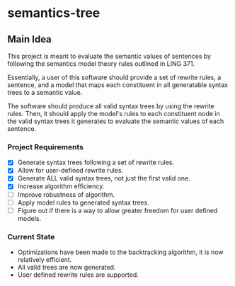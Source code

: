 # semantics-tree

## Main Idea

This project is meant to evaluate the semantic values of sentences by following
the semantics model theory rules outlined in LING 371.

Essentially, a user of this software should provide a set of rewrite rules, a
sentence, and a model that maps each constituent in all generatable syntax trees
to a semantic value.

The software should produce all valid syntax trees by using the rewrite rules.
Then, it should apply the model's rules to each constituent node in the valid
syntax trees it generates to evaluate the semantic values of each sentence.

### Project Requirements

- [x] Generate syntax trees following a set of rewrite rules.
- [x] Allow for user-defined rewrite rules.
- [x] Generate ALL valid syntax trees, not just the first valid one.
- [x] Increase algorithm efficiency.
- [ ] Improve robustness of algorithm.
- [ ] Apply model rules to generated syntax trees.
- [ ] Figure out if there is a way to allow greater freedom for user defined models.

### Current State

- Optimizations have been made to the backtracking algorithm, it is now relatively
efficient.
- All valid trees are now generated.
- User defined rewrite rules are supported.
